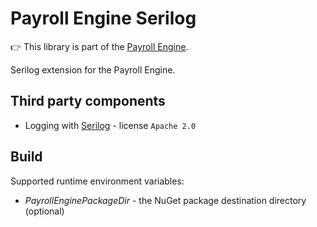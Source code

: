 # Payroll Engine Serilog
👉 This library is part of the [Payroll Engine](https://github.com/Payroll-Engine/PayrollEngine/wiki).

Serilog extension for the Payroll Engine.

## Third party components
- Logging with [Serilog](https://github.com/serilog/serilog/) - license `Apache 2.0`

## Build
Supported runtime environment variables:
- *PayrollEnginePackageDir* - the NuGet package destination directory (optional)

